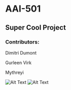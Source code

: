 # AAI-501

## Super Cool Project

### Contributors:
Dimitri Dumont

Gurleen Virk

Mythreyi

![Alt Text](https://i.giphy.com/media/v1.Y2lkPTc5MGI3NjExNWNlNnVhYzJveXY2djljeWV3NTcxeG5hZG5iNTExNmlkb3J5OGFmdyZlcD12MV9pbnRlcm5hbF9naWZfYnlfaWQmY3Q9Zw/YbXLZ6dymH758xSEbM/giphy.gif) ![Alt Text](https://i.giphy.com/media/v1.Y2lkPTc5MGI3NjExd2duNnlsazQ1bmpuaGUxcjR1amluZzNvc3FhNGp3eWZiYnVjNnlicyZlcD12MV9pbnRlcm5hbF9naWZfYnlfaWQmY3Q9Zw/bJ4TVNYNUympPgcpem/giphy.gif)
